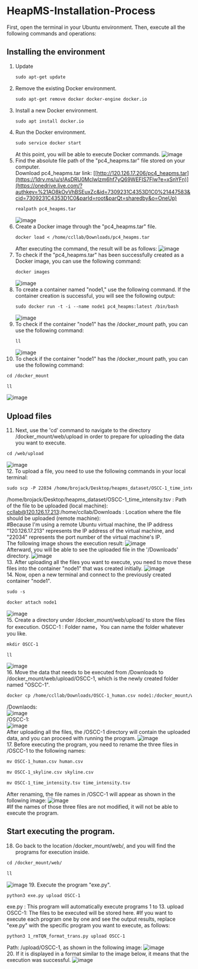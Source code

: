 # HeapMS-Installation-Process
First, open the terminal in your Ubuntu environment. Then, execute all the following commands and operations:
## Installing the environment   
1. Update  
   ```diff
   sudo apt-get update  
   ```
2. Remove the existing Docker environment.  
   ```diff
   sudo apt-get remove docker docker-engine docker.io   
   ```
3. Install a new Docker environment.  
   ```diff
   sudo apt install docker.io   
   ```
4. Run the Docker environment.  
   ```diff
   sudo service docker start    
   ```
   At this point, you will be able to execute Docker commands.
   ![image](https://github.com/ccllabe/HeapMS-Installation-Process/assets/134360047/b48a5e90-ceec-4df7-a1bd-99485926fb62)
5. Find the absolute file path of the "pc4_heapms.tar" file stored on your computer.  
   Download pc4_heapms.tar link: [[http://120.126.17.206/pc4_heapms.tar](https://1drv.ms/u/s!AsDRU0McIwlzm6hf7yQ69WEFIS7Flw?e=xSnYFn)](https://onedrive.live.com/?authkey=%21AO8kOvVhBSEuxZc&id=7309231C4353D1C0%21447583&cid=7309231C4353D1C0&parId=root&parQt=sharedby&o=OneUp)
   ```diff
   realpath pc4_heapms.tar    
   ```
   ![image](https://github.com/ccllabe/HeapMS-Installation-Process/assets/134360047/ab24823c-d153-4bde-bd3f-052551412e32)
6. Create a Docker image through the "pc4_heapms.tar" file. 
   ```diff
   docker load < /home/ccllab/Downloads/pc4_heapms.tar    
   ```
   After executing the command, the result will be as follows:
   ![image](https://github.com/ccllabe/HeapMS-Installation-Process/assets/134360047/5924ad5e-039a-4f8a-a5f4-6ac92103ce80)
7. To check if the "pc4_heapms.tar" has been successfully created as a Docker image, you can use the following command:
   ```diff
   docker images   
   ```
   ![image](https://github.com/ccllabe/HeapMS-Installation-Process/assets/134360047/87472e98-b8c2-46c8-8982-98961e8e4051)
8. To create a container named "node1," use the following command. If the container creation is successful, you will see the following output:
   ```diff
   sudo docker run -t -i --name node1 pc4_heapms:latest /bin/bash   
   ```
   ![image](https://github.com/ccllabe/HeapMS-Installation-Process/assets/134360047/5f5c46d0-6cd5-4927-88c0-40f5b2585503)
9. To check if the container "node1" has the /docker_mount path, you can use the following command:
   ```diff
   ll  
   ```
   ![image](https://github.com/ccllabe/HeapMS-Installation-Process/assets/134360047/e102f704-bc7a-40c3-81e2-8d0de5dd5a49)
10. To check if the container "node1" has the /docker_mount path, you can use the following command:
   ```diff
   cd /docker_mount  
   ```
   ```diff
   ll  
   ```
   ![image](https://github.com/ccllabe/HeapMS-Installation-Process/assets/134360047/e6f4fbd7-514a-446f-b29f-e84890187978)
## Upload files
11. Next, use the 'cd' command to navigate to the directory /docker_mount/web/upload in order to prepare for uploading the data you want to execute.
   ```diff
   cd /web/upload 
   ```
   ![image](https://github.com/ccllabe/HeapMS-Installation-Process/assets/134360047/d04eeec7-571c-4422-8f27-ee31ab2cdc7d)  
12. To upload a file, you need to use the following commands in your local terminal:
   ```diff
   sudo scp -P 22034 /home/brojack/Desktop/heapms_dataset/OSCC-1_time_intensity.tsv ccllab@120.126.17.213:/home/ccllab/Downloads 
   ```
   /home/brojack/Desktop/heapms_dataset/OSCC-1_time_intensity.tsv : Path of the file to be uploaded (local machine):
   ccllab@120.126.17.213:/home/ccllab/Downloads : Location where the file should be uploaded (remote machine):  
   #Because I'm using  a remote Ubuntu virtual machine, the IP address "120.126.17.213" represents the IP address of the virtual machine, and "22034" represents the port number of the virtual machine's IP.    
   The following image shows the execution result:
   ![image](https://github.com/ccllabe/HeapMS-Installation-Process/assets/134360047/91ab04fe-538b-4e60-a4bd-14d7660df61e)  
   Afterward, you will be able to see the uploaded file in the '/Downloads' directory.
   ![image](https://github.com/ccllabe/HeapMS-Installation-Process/assets/134360047/f19e3815-b42a-441f-9fbb-c107592205d7)  
13. After uploading all the files you want to execute, you need to move these files into the container "node1" that was created initially.
   ![image](https://github.com/ccllabe/HeapMS-Installation-Process/assets/134360047/3945b14f-09d0-45ec-a8b8-668f9b1d55b2)  
14. Now, open a new terminal and connect to the previously created container "node1".
   ```diff
   sudo -s
   ```
   ```diff
   docker attach node1 
   ```
   ![image](https://github.com/ccllabe/HeapMS-Installation-Process/assets/134360047/3653b33a-c497-4f92-a1a9-4c74936dfacb)  
15. Create a directory under /docker_mount/web/upload/ to store the files for execution.
   OSCC-1 : Folder name，You can name the folder whatever you like.
   ```diff
   mkdir OSCC-1 
   ```
   ```diff
   ll
   ```
   ![image](https://github.com/ccllabe/HeapMS-Installation-Process/assets/134360047/aacbf30e-8a78-4e07-85cb-7f0c7b11785a)  
16. Move the data that needs to be executed from /Downloads to /docker_mount/web/upload/OSCC-1, which is the newly created folder named "OSCC-1".
   ```diff
   docker cp /home/ccllab/Downloads/OSCC-1_human.csv node1:/docker_mount/web/upload/OSCC-1/
   ```
   /Downlaods:  
   ![image](https://github.com/ccllabe/HeapMS-Installation-Process/assets/134360047/e86a7a28-6a2c-4ca8-89c1-4ebc0cdcd663)  
   /OSCC-1:  
   ![image](https://github.com/ccllabe/HeapMS-Installation-Process/assets/134360047/8dc0e968-f4e1-47c1-9a0a-24972585233f)  
   After uploading all the files, the /OSCC-1 directory will contain the uploaded data, and you can proceed with running the program.
   ![image](https://github.com/ccllabe/HeapMS-Installation-Process/assets/134360047/a03f9a7d-b654-422a-b4e5-31a47f845776)  
17. Before executing the program, you need to rename the three files in /OSCC-1 to the following names:
   ```diff
   mv OSCC-1_human.csv human.csv
   ```
   ```diff
   mv OSCC-1_skyline.csv skyline.csv
   ```
   ```diff
   mv OSCC-1_time_intensity.tsv time_intensity.tsv
   ```
   After renaming, the file names in /OSCC-1 will appear as shown in the following image:
   ![image](https://github.com/ccllabe/HeapMS-Installation-Process/assets/134360047/9c3f69d7-0257-4f81-9246-c0215c4d6077)  
   #If the names of those three files are not modified, it will not be able to execute the program. 
## Start executing the program.  
18. Go back to the location /docker_mount/web/, and you will find the programs for execution inside.
   ```diff
   cd /docker_mount/web/
   ```
   ```diff
   ll
   ```
   ![image](https://github.com/ccllabe/HeapMS-Installation-Process/assets/134360047/2bf42654-be3c-4fde-8d7d-ed5b723bc470)
19. Execute the program "exe.py".
   ```diff
   python3 exe.py upload OSCC-1
   ```
   exe.py : This program will automatically execute programs 1 to 13.
   upload OSCC-1: The files to be executed will be stored here.
   #If you want to execute each program one by one and see the output results, replace "exe.py" with the specific program you want to execute, as follows:
   ```diff
   python3 1_rmTQN_format_trans.py upload OSCC-1
   ```
   Path: /upload/OSCC-1, as shown in the following image:
   ![image](https://github.com/ccllabe/HeapMS-Installation-Process/assets/134360047/d128d9d2-ed36-4db2-8f5c-56789ea860af)  
20. If it is displayed in a format similar to the image below, it means that the execution was successful.
   ![image](https://github.com/ccllabe/HeapMS-Installation-Process/assets/134360047/a0229880-e151-4286-a927-04ff8ce78b11)

